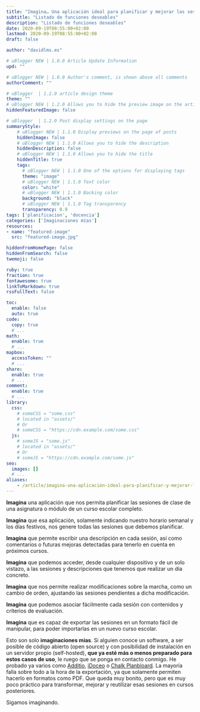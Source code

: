 ```yaml
---
title: "Imagina… Una aplicación ideal para planificar y mejorar las sesiones de clase"
subtitle: "Listado de funciones deseables"
description: "Listado de funciones deseables"
date: 2020-09-19T08:55:00+02:00
lastmod: 2020-09-19T08:55:00+02:00
draft: false

author: "davidlms.es"

# uBlogger NEW | 1.0.0 Article Update Information
upd: ""

# uBlogger NEW | 1.0.0 Author's comment, is shown above all comments
authorComment: ""

# uBlogger  | 1.2.0 article design theme
theme: ""
# uBlogger NEW | 1.2.0 Allows you to hide the preview image on the article page
hiddenFeaturedImage: false

# uBlogger  | 1.2.0 Post display settings on the page
summaryStyle:
    # uBlogger NEW | 1.1.0 Display previews on the page of posts
    hiddenImage: false
    # uBlogger NEW | 1.1.0 Allows you to hide the description
    hiddenDescription: false
    # uBlogger NEW | 1.1.0 Allows you to hide the title
    hiddenTitle: true
    tags:
      # uBlogger NEW | 1.1.0 One of the options for displaying tags
      theme: "image"
      # uBlogger NEW | 1.1.0 Text color
      color: "white"
      # uBlogger NEW | 1.1.0 Backing color
      background: "black"
      # uBlogger NEW | 1.1.0 Tag transparency
      transparency: 0.9
tags: ['planificacion', 'docencia']
categories: ['Imaginaciones mías']
resources:
- name: "featured-image"
  src: "featured-image.jpg"

hiddenFromHomePage: false
hiddenFromSearch: false
twemoji: false

ruby: true
fraction: true
fontawesome: true
linkToMarkdown: true
rssFullText: false

toc:
  enable: false
  auto: true
code:
  copy: true
  # ...
math:
  enable: true
  # ...
mapbox:
  accessToken: ""
  # ...
share:
  enable: true
  # ...
comment:
  enable: true
  # ...
library:
  css:
    # someCSS = "some.css"
    # located in "assets/"
    # Or
    # someCSS = "https://cdn.example.com/some.css"
  js:
    # someJS = "some.js"
    # located in "assets/"
    # Or
    # someJS = "https://cdn.example.com/some.js"
seo:
  images: []
  # ...
aliases:
    - /article/imagina-una-aplicación-ideal-para-planificar-y-mejorar-las-sesiones-de-clase/
---
```


**Imagina** una aplicación que nos permita planificar las sesiones de clase de una asignatura o módulo de un curso escolar completo.

**Imagina** que esa aplicación, solamente indicando nuestro horario semanal y los días festivos, nos genere todas las sesiones que debemos planificar.

**Imagina** que permite escribir una descripción en cada sesión, así como comentarios o futuras mejoras detectadas para tenerlo en cuenta en próximos cursos.

**Imagina** que podemos acceder, desde cualquier dispositivo y de un solo vistazo, a las sesiones y descripciones que tenemos que realizar un día concreto.

**Imagina** que nos permite realizar modificaciones sobre la marcha, como un cambio de orden, ajustando las sesiones pendientes a dicha modificación.

**Imagina** que podemos asociar fácilmente cada sesión con contenidos y criterios de evaluación.

**Imagina** que es capaz de exportar las sesiones en un formato fácil de manipular, para poder importarlas en un nuevo curso escolar.

Esto son solo **imaginaciones mías**. Si alguien conoce un software, a ser posible de código abierto (open source) y con posibilidad de instalación en un servidor propio (self-hosted), **que ya esté más o menos preparado para estos casos de uso**, le ruego que se ponga en contacto conmigo. He probado ya varios como [Additio](https://www.additioapp.com/es), [iDoceo](https://www.idoceo.es/index.php/es/) o [Chalk Planbloard](https://planboard.chalk.com/). La mayoría falla sobre todo a la hora de la exportación, ya que solamente permiten hacerlo en formatos como PDF. Que queda muy bonito, pero que es muy poco práctico para transformar, mejorar y reutilizar esas sesiones en cursos posteriores.

Sigamos imaginando.